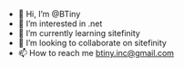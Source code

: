 - 👋 Hi, I’m @BTiny
- 👀 I’m interested in .net
- 🌱 I’m currently learning sitefinity
- 💞️ I’m looking to collaborate on sitefinity
- 📫 How to reach me btiny.inc@gmail.com

<!---
BTiny/BTiny is a ✨ special ✨ repository because its `README.md` (this file) appears on your GitHub profile.
You can click the Preview link to take a look at your changes.
--->
